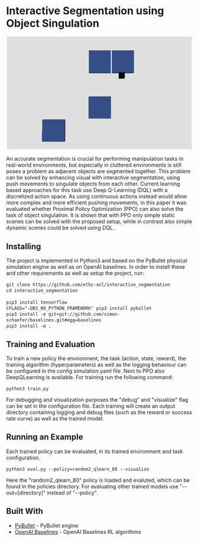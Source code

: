 # Interactive Segmentation using Object Singulation
<p align="center">
  <a href="https://youtu.be/c3uuF9amHV8">
    <img src="assets/thumbnail_yt.png" alt="AEGNN" width="500"/>
  </a>
</p>

An accurate segmentation is crucial for performing manipulation tasks in real-world environments, but especially in cluttered environments is still poses a problem as adjacent objects are segmented together. This problem can be solved by enhancing visual with interactive segmentation, using push movements to singulate objects from each other. Current learning based approaches for this task use Deep Q-Learning (DQL) with a discretized action space. As using continuous actions instead would allow more complex and more efficient pushing movements, in this paper it was evaluated whether Proximal Policy Optimization (PPO) can also solve the task of object singulation. It is shown that with PPO only simple static scenes can be solved with the proposed setup, while in contrast also simple dynamic scenes could be solved using DQL.  

## Installing
The project is implemented in Python3 and based on the PyBullet physical simulation engine as well as on OpenAI baselines. In order to install these and other requirements as well as setup the project, run:

```
git clone https://github.com/ethz-asl/interactive_segmentation
cd interactive_segmentation

pip3 install tensorflow
CFLAGS="-DB3_NO_PYTHON_FRAMEWORK" pip3 install pybullet
pip3 install -e git+git://github.com/simon-schaefer/baselines.git#egg=baselines
pip3 install -e .

```

## Training and Evaluation
To train a new policy the environment, the task (action, state, reward), the training algorithm (hyperparameters) as well as the logging behaviour can be configured in the config simulation.yaml file. Next to PPO also DeepQLearning is available. For training run the following command:

```
python3 train.py
```

For debugging and visualization purposes the "debug" and "visualize" flag can be set in the configuration file. Each training will create an output directory containing logging and debug files (such as the reward or success rate curve) as well as the trained model.

## Running an Example

Each trained policy can be evaluated, in its trained environment and task configuration.

```
python3 eval.py --policy=random2_qlearn_80 --visualize
```

Here the "random2_qlearn_80" policy is loaded and evaluted, which can be found in the policies directory. For evaluating other trained models use "--out=[directory]" instead of "--policy". 

## Built With

* [PyBullet](https://pybullet.org/wordpress/) - PyBullet engine  
* [OpenAI Baselines](https://openai.com/) - OpenAI Baselines RL algorithms



<!--
# Parameter Grid Search
| algo  | scene  | sensor    | rew_schedule | minibatch | network     | train_exploration_fraction |   | reward | success rate |
|-------|--------|-----------|--------------|-----------|-------------|----------------------------|---|--------|--------------|
|       |        |           |              |           |             |                            |   |        |              |
| ppo2  | fixed  | segmented | 0            | 8         | fc_small    |                            |   | >38    | 0.0          |
| ppo2  | fixed  | distances | 0            | 8         | fc_small    |                            |   | 20     | 0.0          |
| ppo2  | fixed  | segmented | 1            | 8         | fc_small    |                            |   | >28    | 0.0          |
| ppo2  | fixed  | distances | 1            | 8         | fc_small    |                            |   | 38     | 0.001        |
| ppo2  | fixed  | segmented | 0            | 128       | fc_small    |                            |   | ~940   | ~0.31        |
| ppo2  | fixed  | distances | 0            | 128       | fc_small    |                            |   | >1752  | >0.82        |
| ppo2  | fixed  | segmented | 1            | 128       | fc_small    |                            |   | >175   | 0.0          |
| ppo2  | fixed  | distances | 1            | 128       | fc_small    |                            |   | ~1220  | >0.45        |
| ppo2  | random | segmented | 0            | 8         | fc_small    |                            |   | >70    | 0.003        |
| ppo2  | random | distances | 0            | 8         | fc_small    |                            |   | >70    | 0.004        |
| ppo2  | random | segmented | 1            | 8         | fc_small    |                            |   | 15     | 0.004        |
| ppo2  | random | distances | 1            | 8         | fc_small    |                            |   | 70     | 0.004        |
| ppo2  | random | segmented | 0            | 128       | fc_small    |                            |   | 250    | 0.04         |
| ppo2  | random | distances | 0            | 128       | fc_small    |                            |   | >80    | >0.008       |
| ppo2  | random | segmented | 1            | 128       | fc_small    |                            |   | 55     | 0.003        |
| deepq | random | segmented | 1            |           | cnn_smaller | 0.2                        |   | >450   | >0.12        |
| deeqp | random | segmented | 1            |           | fc_small    | 0.1                        |   | 420    | 0.13         | -->
